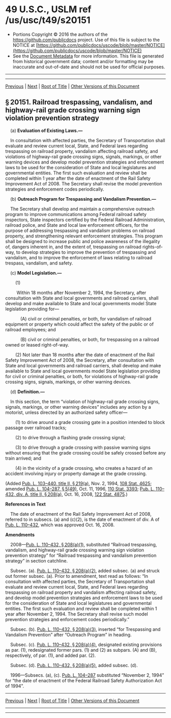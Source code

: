 ---
---

# 49 U.S.C., USLM ref /us/usc/t49/s20151

* Portions Copyright © 2016 the authors of the https://github.com/publicdocs project.
  Use of this file is subject to the NOTICE at [https://github.com/publicdocs/uscode/blob/master/NOTICE](https://github.com/publicdocs/uscode/blob/master/NOTICE)
* See the [Document Metadata](././../../../../../../..//README.md) for more information.
  This file is generated from historical government data; content and/or formatting may be inaccurate and out-of-date and should not be used for official purposes.

----------
----------

[Previous](./../../../../../../..//us/usc/t49/stV/ptA/ch201/schII/m__us_usc_t49_s20150.md) | [Next](./../../../../../../..//us/usc/t49/stV/ptA/ch201/schII/m__us_usc_t49_s20152.md) | [Root of Title](./../../../../../../../) | [Other Versions of this Document](https://publicdocs.github.io/go/links?ns=uslm&ref=%2Fus%2Fusc%2Ft49%2Fs20151)

## § 20151. Railroad trespassing, vandalism, and highway-rail grade crossing warning sign violation prevention strategy

    (a) __Evaluation of Existing Laws.—__ 

    In consultation with affected parties, the Secretary of Transportation shall evaluate and review current local, State, and Federal laws regarding trespassing on railroad property, vandalism affecting railroad safety, and violations of highway-rail grade crossing signs, signals, markings, or other warning devices and develop model prevention strategies and enforcement laws to be used for the consideration of State and local legislatures and governmental entities. The first such evaluation and review shall be completed within 1 year after the date of enactment of the Rail Safety Improvement Act of 2008. The Secretary shall revise the model prevention strategies and enforcement codes periodically.

    (b) __Outreach Program for Trespassing and Vandalism Prevention.—__ 

    The Secretary shall develop and maintain a comprehensive outreach program to improve communications among Federal railroad safety inspectors, State inspectors certified by the Federal Railroad Administration, railroad police, and State and local law enforcement officers, for the purpose of addressing trespassing and vandalism problems on railroad property, and strengthening relevant enforcement strategies. This program shall be designed to increase public and police awareness of the illegality of, dangers inherent in, and the extent of, trespassing on railroad rights-of-way, to develop strategies to improve the prevention of trespassing and vandalism, and to improve the enforcement of laws relating to railroad trespass, vandalism, and safety.

    (c) __Model Legislation.—__ 

        (1)

         Within 18 months after November 2, 1994, the Secretary, after consultation with State and local governments and railroad carriers, shall develop and make available to State and local governments model State legislation providing for—

            (A) civil or criminal penalties, or both, for vandalism of railroad equipment or property which could affect the safety of the public or of railroad employees; and

            (B) civil or criminal penalties, or both, for trespassing on a railroad owned or leased right-of-way.

        (2) Not later than 18 months after the date of enactment of the Rail Safety Improvement Act of 2008, the Secretary, after consultation with State and local governments and railroad carriers, shall develop and make available to State and local governments model State legislation providing for civil or criminal penalties, or both, for violations of highway-rail grade crossing signs, signals, markings, or other warning devices.

    (d) __Definition.—__ 

    In this section, the term “violation of highway-rail grade crossing signs, signals, markings, or other warning devices” includes any action by a motorist, unless directed by an authorized safety officer—

        (1) to drive around a grade crossing gate in a position intended to block passage over railroad tracks;

        (2) to drive through a flashing grade crossing signal;

        (3) to drive through a grade crossing with passive warning signs without ensuring that the grade crossing could be safely crossed before any train arrived; and

        (4) in the vicinity of a grade crossing, who creates a hazard of an accident involving injury or property damage at the grade crossing.

(Added [Pub. L. 103–440, title II, § 219(a)][/us/pl/103/440/s219/a], Nov. 2, 1994, [108 Stat. 4625][/us/stat/108/4625]; amended [Pub. L. 104–287, § 5(49)][/us/pl/104/287/s5/49], Oct. 11, 1996, [110 Stat. 3393][/us/stat/110/3393]; [Pub. L. 110–432, div. A, title II, § 208(a)][/us/pl/110/432/s208/a], Oct. 16, 2008, [122 Stat. 4875][/us/stat/122/4875].)

 __References in Text__ 

    The date of enactment of the Rail Safety Improvement Act of 2008, referred to in subsecs. (a) and (c)(2), is the date of enactment of div. A of [Pub. L. 110–432][/us/pl/110/432], which was approved Oct. 16, 2008.

 __Amendments__ 

    2008—[Pub. L. 110–432, § 208(a)(1)][/us/pl/110/432/s208/a/1], substituted “Railroad trespassing, vandalism, and highway-rail grade crossing warning sign violation prevention strategy” for “Railroad trespassing and vandalism prevention strategy” in section catchline.

    Subsec. (a). [Pub. L. 110–432, § 208(a)(2)][/us/pl/110/432/s208/a/2], added subsec. (a) and struck out former subsec. (a). Prior to amendment, text read as follows: “In consultation with affected parties, the Secretary of Transportation shall evaluate and review current local, State, and Federal laws regarding trespassing on railroad property and vandalism affecting railroad safety, and develop model prevention strategies and enforcement laws to be used for the consideration of State and local legislatures and governmental entities. The first such evaluation and review shall be completed within 1 year after November 2, 1994. The Secretary shall revise such model prevention strategies and enforcement codes periodically.”

    Subsec. (b). [Pub. L. 110–432, § 208(a)(3)][/us/pl/110/432/s208/a/3], inserted “for Trespassing and Vandalism Prevention” after “Outreach Program” in heading.

    Subsec. (c). [Pub. L. 110–432, § 208(a)(4)][/us/pl/110/432/s208/a/4], designated existing provisions as par. (1), redesignated former pars. (1) and (2) as subpars. (A) and (B), respectively, of par. (1), and added par. (2).

    Subsec. (d). [Pub. L. 110–432, § 208(a)(5)][/us/pl/110/432/s208/a/5], added subsec. (d).

    1996—Subsecs. (a), (c). [Pub. L. 104–287][/us/pl/104/287] substituted “November 2, 1994” for “the date of enactment of the Federal Railroad Safety Authorization Act of 1994”.

----------

[Previous](./../../../../../../..//us/usc/t49/stV/ptA/ch201/schII/m__us_usc_t49_s20150.md) | [Next](./../../../../../../..//us/usc/t49/stV/ptA/ch201/schII/m__us_usc_t49_s20152.md) | [Root of Title](./../../../../../../../) | [Other Versions of this Document](https://publicdocs.github.io/go/links?ns=uslm&ref=%2Fus%2Fusc%2Ft49%2Fs20151)

----------
----------

[/us/pl/103/440/s219/a]: https://publicdocs.github.io/go/links?ns=uslm&ref=%2Fus%2Fpl%2F103%2F440%2Fs219%2Fa
[/us/stat/108/4625]: https://publicdocs.github.io/go/links?ns=uslm&ref=%2Fus%2Fstat%2F108%2F4625
[/us/pl/104/287/s5/49]: https://publicdocs.github.io/go/links?ns=uslm&ref=%2Fus%2Fpl%2F104%2F287%2Fs5%2F49
[/us/stat/110/3393]: https://publicdocs.github.io/go/links?ns=uslm&ref=%2Fus%2Fstat%2F110%2F3393
[/us/pl/110/432/s208/a]: https://publicdocs.github.io/go/links?ns=uslm&ref=%2Fus%2Fpl%2F110%2F432%2Fs208%2Fa
[/us/stat/122/4875]: https://publicdocs.github.io/go/links?ns=uslm&ref=%2Fus%2Fstat%2F122%2F4875
[/us/pl/110/432]: https://publicdocs.github.io/go/links?ns=uslm&ref=%2Fus%2Fpl%2F110%2F432
[/us/pl/110/432/s208/a/1]: https://publicdocs.github.io/go/links?ns=uslm&ref=%2Fus%2Fpl%2F110%2F432%2Fs208%2Fa%2F1
[/us/pl/110/432/s208/a/2]: https://publicdocs.github.io/go/links?ns=uslm&ref=%2Fus%2Fpl%2F110%2F432%2Fs208%2Fa%2F2
[/us/pl/110/432/s208/a/3]: https://publicdocs.github.io/go/links?ns=uslm&ref=%2Fus%2Fpl%2F110%2F432%2Fs208%2Fa%2F3
[/us/pl/110/432/s208/a/4]: https://publicdocs.github.io/go/links?ns=uslm&ref=%2Fus%2Fpl%2F110%2F432%2Fs208%2Fa%2F4
[/us/pl/110/432/s208/a/5]: https://publicdocs.github.io/go/links?ns=uslm&ref=%2Fus%2Fpl%2F110%2F432%2Fs208%2Fa%2F5
[/us/pl/104/287]: https://publicdocs.github.io/go/links?ns=uslm&ref=%2Fus%2Fpl%2F104%2F287


